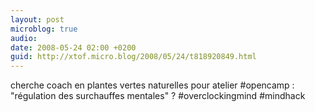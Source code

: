 ```yaml
---
layout: post
microblog: true
audio: 
date: 2008-05-24 02:00 +0200
guid: http://xtof.micro.blog/2008/05/24/t818920849.html
---
```

cherche coach en plantes vertes naturelles pour atelier #opencamp : "régulation des surchauffes mentales" ? #overclockingmind #mindhack
